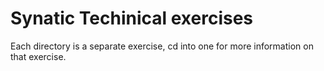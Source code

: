 # Synatic Techinical exercises

Each directory is a separate exercise, cd into one for more information on that exercise.
